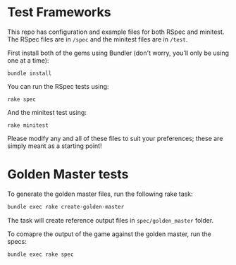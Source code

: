 Test Frameworks
===============

This repo has configuration and example files for both RSpec and minitest. The
RSpec files are in `/spec` and the minitest files are in `/test`.

First install both of the gems using Bundler (don't worry, you'll only be
using one at a time):

    bundle install

You can run the RSpec tests using:

    rake spec

And the minitest test using:

    rake minitest

Please modify any and all of these files to suit your preferences; these are
simply meant as a starting point!

Golden Master tests
===================

To generate the golden master files, run the following rake task:

```bash
bundle exec rake create-golden-master
```

The task will create reference output files in `spec/golden_master` folder.

To comapre the output of the game against the golden master, run the specs:

```bash
bundle exec rake spec
```


